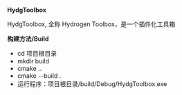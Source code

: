 **HydgToolbox**

HydgToolbox, 全称 Hydrogen Toolbox，是一个插件化工具箱

**构建方法/Build**

- cd 项目根目录
- mkdir build
- cmake ..
- cmake --build .
- 运行程序：项目根目录/build/Debug/HydgToolbox.exe
